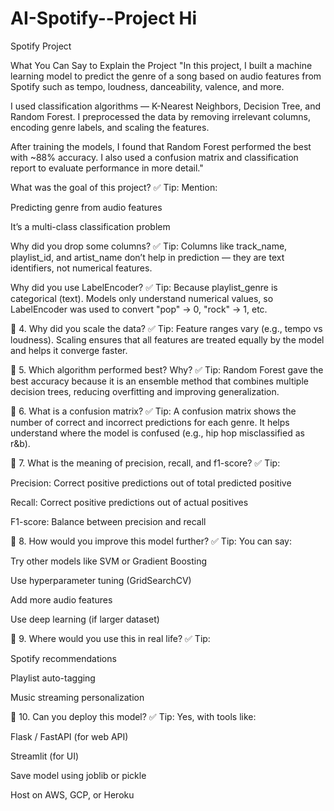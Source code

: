 # AI-Spotify--Project Hi

Spotify Project

What You Can Say to Explain the Project
"In this project, I built a machine learning model to predict the genre of a song based on audio features from Spotify such as tempo, loudness, danceability, valence, and more.

I used classification algorithms — K-Nearest Neighbors, Decision Tree, and Random Forest. I preprocessed the data by removing irrelevant columns, encoding genre labels, and scaling the features.

After training the models, I found that Random Forest performed the best with ~88% accuracy. I also used a confusion matrix and classification report to evaluate performance in more detail."

 What was the goal of this project?
✅ Tip: Mention:

Predicting genre from audio features

It’s a multi-class classification problem

Why did you drop some columns?
✅ Tip:
Columns like track_name, playlist_id, and artist_name don’t help in prediction — they are text identifiers, not numerical features.

Why did you use LabelEncoder?
✅ Tip:
Because playlist_genre is categorical (text). Models only understand numerical values, so LabelEncoder was used to convert "pop" → 0, "rock" → 1, etc.

🔸 4. Why did you scale the data?
✅ Tip:
Feature ranges vary (e.g., tempo vs loudness). Scaling ensures that all features are treated equally by the model and helps it converge faster.

🔸 5. Which algorithm performed best? Why?
✅ Tip:
Random Forest gave the best accuracy because it is an ensemble method that combines multiple decision trees, reducing overfitting and improving generalization.

🔸 6. What is a confusion matrix?
✅ Tip:
A confusion matrix shows the number of correct and incorrect predictions for each genre. It helps understand where the model is confused (e.g., hip hop misclassified as r&b).

🔸 7. What is the meaning of precision, recall, and f1-score?
✅ Tip:

Precision: Correct positive predictions out of total predicted positive

Recall: Correct positive predictions out of actual positives

F1-score: Balance between precision and recall

🔸 8. How would you improve this model further?
✅ Tip: You can say:

Try other models like SVM or Gradient Boosting

Use hyperparameter tuning (GridSearchCV)

Add more audio features

Use deep learning (if larger dataset)

🔸 9. Where would you use this in real life?
✅ Tip:

Spotify recommendations

Playlist auto-tagging

Music streaming personalization

🔸 10. Can you deploy this model?
✅ Tip:
Yes, with tools like:

Flask / FastAPI (for web API)

Streamlit (for UI)

Save model using joblib or pickle

Host on AWS, GCP, or Heroku

